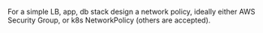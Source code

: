 For a simple LB, app, db stack design a network policy, ideally either AWS Security Group, or k8s NetworkPolicy (others are accepted).